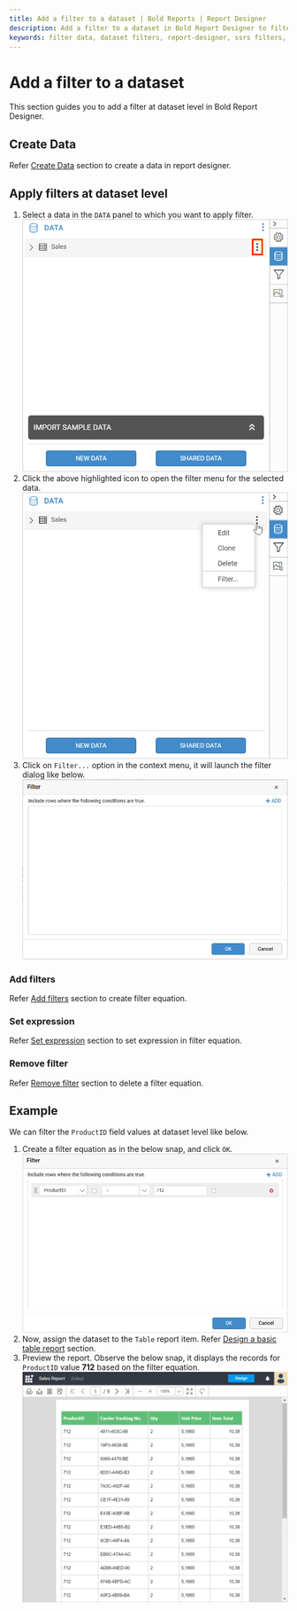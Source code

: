 ```yaml
---
title: Add a filter to a dataset | Bold Reports | Report Designer
description: Add a filter to a dataset in Bold Report Designer to filter data in a report after retrieving from datasource.
keywords: filter data, dataset filters, report-designer, ssrs filters, ssrs, reporting
---
```


# Add a filter to a dataset

This section guides you to add a filter at dataset level in Bold Report Designer.

## Create Data

Refer [Create Data](/on-premise/report-designer/manage-data/dataset/create-an-embedded-dataset/#create-an-embedded-dataset) section to create a data in report designer.

## Apply filters at dataset level

1. Select a data in the `DATA` panel to which you want to apply filter.
![Data item menu icon](/static/assets/on-premise/images/report-designer/manage-data/dataset/data-item-menu-icon.png)
2. Click the above highlighted icon to open the filter menu for the selected data.
![Dataset filter menu](/static/assets/on-premise/images/report-designer/manage-data/dataset/filter-context-menu.png)
3. Click on `Filter...` option in the context menu, it will launch the filter dialog like below.
![Filter dialog](/static/assets/on-premise/images/report-designer/manage-data/dataset/filters-dialog.png)

### Add filters

Refer [Add filters](/on-premise/report-designer/compose-report/filter-data/#add-filters) section to create filter equation.

### Set expression

Refer [Set expression](/on-premise/report-designer/compose-report/filter-data/#set-expression) section to set expression in filter equation.

### Remove filter

Refer [Remove filter](/on-premise/report-designer/compose-report/filter-data/#remove-filters) section to delete a filter equation.

## Example

We can filter the `ProductID` field values at dataset level like below.

1. Create a filter equation as in the below snap, and click `OK`.
![Filter equation for product id field](/static/assets/on-premise/images/report-designer/manage-data/dataset/filter-product-id-field.png)
2. Now, assign the dataset to the `Table` report item. Refer [Design a basic table report](/on-premise/report-designer/design-rdl-report-in-web-report-designer/) section.
3. Preview the report. Observe the below snap, it displays the records for `ProductID` value **712** based on the filter equation.
![Preview output for dataset filters](/static/assets/on-premise/images/report-designer/manage-data/dataset/dataset-filter-preview.png)